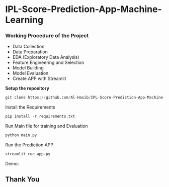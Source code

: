 # IPL-Score-Prediction-App-Machine-Learning

### Working Procedure of the Project
* Data Collection
* Data Preparation
* EDA (Exploratory Data Analysis)
* Feature Engineering and Selection
* Model Building
* Model Evaluation
* Create APP with Streamlit

**Setup the repository**
```python
git clone https://github.com/Al-Hasib/IPL-Score-Prediction-App-Machine-Learning.git
```
Install the Requirements
```python
pip install -r requirements.txt
```
Run Main file for training and Evaluation
```python
python main.py
```
Run the Prediction APP
```python
streamlit run app.py
```

Demo: 


## Thank You

